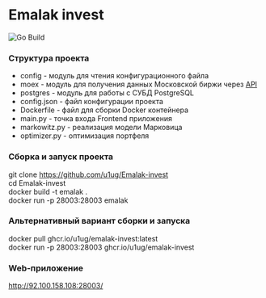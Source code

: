 # Emalak invest

![Go Build](https://github.com/u1ug/Emalak-invest/actions/workflows/docker-image.yml/badge.svg)

### Структура проекта
* config - модуль для чтения конфигурационного файла
* moex - модуль для получения данных Московской биржи через <a href="https://pypi.org/project/apimoex/">API</a>
* postgres - модуль для работы с СУБД PostgreSQL
* config.json - файл конфигурации проекта
* Dockerfile - файл для сборки Docker контейнера
* main.py - точка входа Frontend приложения
* markowitz.py - реализация модели Марковица
* optimizer.py - оптимизация портфеля

### Сборка и запуск проекта
git clone https://github.com/u1ug/Emalak-invest
<br>
cd Emalak-invest
<br>
docker build -t emalak .
<br>
docker run -p 28003:28003 emalak

### Альтернативный вариант сборки и запуска
docker pull ghcr.io/u1ug/emalak-invest:latest
<br>
docker run -p 28003:28003 ghcr.io/u1ug/emalak-invest

### Web-приложение
http://92.100.158.108:28003/
